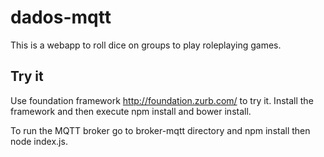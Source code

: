 # dados-mqtt

This is a webapp to roll dice on groups to play roleplaying games.

## Try it
Use foundation framework http://foundation.zurb.com/ to try it.
Install the framework and then execute npm install and bower install.

To run the MQTT broker go to broker-mqtt directory and npm install then node index.js.




